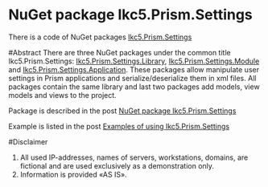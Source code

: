 # NuGet package Ikc5.Prism.Settings
There is a code of NuGet packages <a href="https://www.nuget.org/packages?q=ikc5.prism.settings">Ikc5.Prism.Settings</a>

#Abstract
There are three NuGet packages under the common title Ikc5.Prism.Settings: <a href="https://www.nuget.org/packages/Ikc5.Prism.Settings.Library/" target="_blank">Ikc5.Prism.Settings.Library</a>, <a href="https://www.nuget.org/packages/Ikc5.Prism.Settings.Module/" target="_blank">Ikc5.Prism.Settings.Module</a> and <a href="https://www.nuget.org/packages/Ikc5.Prism.Settings.Application/" target="_blank">Ikc5.Prism.Settings.Application</a>. These packages allow manipulate user settings in Prism applications and serialize/deserialize them in xml files. All packages contain the same library and last two packages add models, view models and views to the project.

Package is described in the post <a href="https://ireznykov.com/2016/10/15/nuget-package-ikc5-prism-settings/">NuGet package Ikc5.Prism.Settings</a>

Example is listed in the post <a href="https://ireznykov.com/2016/10/16/examples-of-using-ikc5-prism-settings/">Examples of using Ikc5.Prism.Settings</a>

#Disclaimer
1. All used IP-addresses, names of servers, workstations, domains, are fictional and are used exclusively as a demonstration only.
2. Information is provided «AS IS».